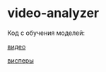 ﻿# video-analyzer

Код с обучения моделей:

[видео](https://github.com/Degior/video-analysis)

[висперы](https://github.com/Degior/whisper-finetune)
